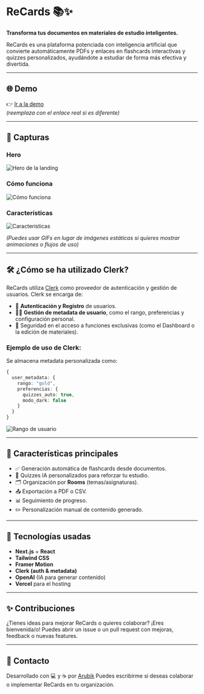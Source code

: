 # ReCards 📚✨

**Transforma tus documentos en materiales de estudio inteligentes.**

ReCards es una plataforma potenciada con inteligencia artificial que convierte automáticamente PDFs y enlaces en flashcards interactivas y quizzes personalizados, ayudándote a estudiar de forma más efectiva y divertida.

---

## 🌐 Demo

👉 [Ir a la demo](https://recards.vercel.app)  
*(reemplaza con el enlace real si es diferente)*

---

## 📸 Capturas

### Hero
![Hero de la landing](https://i.imgur.com/ebtFy2k.png)

### Cómo funciona
![Cómo funciona](https://i.imgur.com/VYWP3gC.png)

### Características
![Características](https://i.imgur.com/7Qpko44.png)

*(Puedes usar GIFs en lugar de imágenes estáticas si quieres mostrar animaciones o flujos de uso)*

---

## 🛠️ ¿Cómo se ha utilizado Clerk?

ReCards utiliza [Clerk](https://clerk.dev) como proveedor de autenticación y gestión de usuarios. Clerk se encarga de:

- 📌 **Autenticación y Registro** de usuarios.
- 🧑‍💼 **Gestión de metadata de usuario**, como el rango, preferencias y configuración personal.
- 🔐 Seguridad en el acceso a funciones exclusivas (como el Dashboard o la edición de materiales).

### Ejemplo de uso de Clerk:
Se almacena metadata personalizada como:

```ts
{
  user_metadata: {
    rango: "gold",
    preferencias: {
      quizzes_auto: true,
      modo_dark: false
    }
  }
}
```
![Rango de usuario](https://i.imgur.com/oOn0GDr.png)

---

## 🚀 Características principales

* ✅ Generación automática de flashcards desde documentos.
* 🎯 Quizzes IA personalizados para reforzar tu estudio.
* 🗂️ Organización por **Rooms** (temas/asignaturas).
* 📤 Exportación a PDF o CSV.
* 📊 Seguimiento de progreso.
* ✏️ Personalización manual de contenido generado.

---

## 🧪 Tecnologías usadas

* **Next.js** + **React**
* **Tailwind CSS**
* **Framer Motion**
* **Clerk (auth & metadata)**
* **OpenAI** (IA para generar contenido)
* **Vercel** para el hosting

---

## ✨ Contribuciones

¿Tienes ideas para mejorar ReCards o quieres colaborar? ¡Eres bienvenida/o!
Puedes abrir un issue o un pull request con mejoras, feedback o nuevas features.

---

## 📩 Contacto

Desarrollado con 💻 y ☕ por [Arubik](https://github.com/arubiku)
Puedes escribirme si deseas colaborar o implementar ReCards en tu organización.
